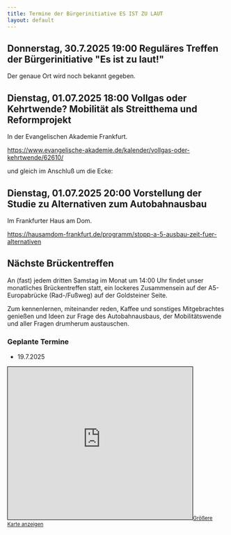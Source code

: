 ```yaml
---
title: Termine der Bürgerinitiative ES IST ZU LAUT
layout: default
---
```


## Donnerstag, 30.7.2025 19:00 Reguläres Treffen der Bürgerinitiative "Es ist zu laut!"

Der genaue Ort wird noch bekannt gegeben.

<!-- Das Treffen der Bürgerinitiative findet statt im Restaurant Mainglück im Ruderclub Griesheim

<iframe width="425" height="350" src="https://www.openstreetmap.org/export/embed.html?bbox=8.6063289642334%2C50.08747842507769%2C8.618216514587404%2C50.0937904599946&amp;layer=mapnik&amp;marker=50.090634546458325%2C8.6122727394104" style="border: 1px solid black"></iframe><br/><small><a href="https://www.openstreetmap.org/?mlat=50.090635&amp;mlon=8.612273#map=17/50.090635/8.612273">Größere Karte anzeigen</a></small>
-->

<!--Das Treffen der Bürgerinitiative findet statt im 1. Stock des Evangelischen Gemeindehauses neben der Segenskirche in Griesheim, Alte Falterstraße 6

<iframe width="425" height="350" src="https://www.openstreetmap.org/export/embed.html?bbox=8.590943813323976%2C50.08483497046578%2C8.622658252716066%2C50.09773419934845&amp;layer=mapnik&amp;marker=50.0912850189243%2C8.60680103302002#map=16/50.0913/8.6068" style="border: 1px solid black"></iframe><small><a href="https://www.openstreetmap.org/?mlat=50.0913&amp;mlon=8.6068#map=16/50.0913/8.6068">Größere Karte anzeigen</a></small>
-->

## Dienstag, 01.07.2025 18:00 Vollgas oder Kehrtwende? Mobilität als Streitthema und Reformprojekt

In der Evangelischen Akademie Frankfurt.

<https://www.evangelische-akademie.de/kalender/vollgas-oder-kehrtwende/62610/>

und gleich im Anschluß um die Ecke:

## Dienstag, 01.07.2025 20:00 Vorstellung der Studie zu Alternativen zum Autobahnausbau

Im Frankfurter Haus am Dom.

<https://hausamdom-frankfurt.de/programm/stopp-a-5-ausbau-zeit-fuer-alternativen>

## Nächste Brückentreffen

An (fast) jedem dritten Samstag im Monat um 14:00 Uhr findet unser monatliches Brückentreffen statt, ein lockeres Zusammensein auf der A5-Europabrücke (Rad-/Fußweg) auf der Goldsteiner Seite.

Zum kennenlernen, miteinander reden, Kaffee und sonstiges Mitgebrachtes genießen und Ideen zur Frage des Autobahnausbaus, der Mobilitätswende und aller Fragen drumherum austauschen.

### Geplante Termine

- 19.7.2025


<iframe width="425" height="350" src="https://www.openstreetmap.org/export/embed.html?bbox=8.611232042312624%2C50.084449454487164%2C8.62333416938782%2C50.09089955482507&amp;layer=mapnik&amp;marker=50.08767915505196%2C8.61728310585022" style="border: 1px solid black"></iframe><small><a href="https://www.openstreetmap.org/?mlat=50.08768&amp;mlon=8.61728#map=17/50.08767/8.61728">Größere Karte anzeigen</a></small>
